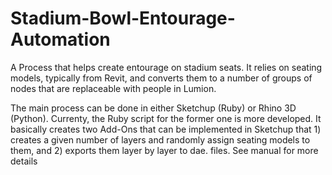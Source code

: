 # Stadium-Bowl-Entourage-Automation
A Process that helps create entourage on stadium seats. 
It relies on seating models, typically from Revit, and converts them to a number of groups of nodes that are replaceable with people in Lumion.

The main process can be done in either Sketchup (Ruby) or Rhino 3D (Python). 
Currenty, the Ruby script for the former one is more developed.
It basically creates two Add-Ons that can be implemented in Sketchup that 1) creates a given number of layers and randomly assign seating models to them, and 2) exports them layer by layer to dae. files.
See manual for more details
